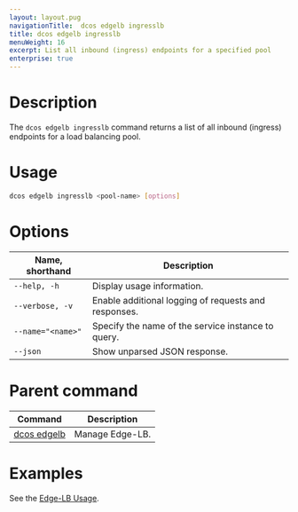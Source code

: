 ```yaml
---
layout: layout.pug
navigationTitle:  dcos edgelb ingresslb
title: dcos edgelb ingresslb
menuWeight: 16
excerpt: List all inbound (ingress) endpoints for a specified pool
enterprise: true
---
```


# Description
The `dcos edgelb ingresslb` command returns a list of all inbound (ingress) endpoints for a load balancing pool.

# Usage

```bash
dcos edgelb ingresslb <pool-name> [options]
```

# Options

| Name, shorthand | Description |
|-----------------|-------------|
| `--help, -h`   | Display usage information. |
| `--verbose, -v`   | Enable additional logging of requests and responses. |
| `--name="<name>"`   | Specify the name of the service instance to query. |
| `--json` | Show unparsed JSON response. |

# Parent command

| Command | Description |
|---------|-------------|
| [dcos edgelb](../../cli-reference/) |  Manage Edge-LB. |

# Examples

See the [Edge-LB Usage](../../usage/).
